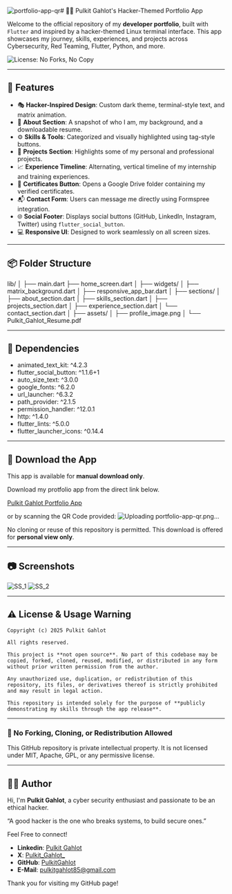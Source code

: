 ![portfolio-app-qr](https://github.com/user-attachments/assets/468a4267-c764-40f7-95f6-ff9cac4a88c8)# 🧑‍💻 Pulkit Gahlot's Hacker-Themed Portfolio App

Welcome to the official repository of my **developer portfolio**, built with `Flutter` and inspired by a hacker-themed Linux terminal interface. This app showcases my journey, skills, experiences, and projects across Cybersecurity, Red Teaming, Flutter, Python, and more.

![License: No Forks, No Copy](https://img.shields.io/badge/license-NO--FORKING--NO--COPYING-red?style=for-the-badge)


---

## 🚀 Features

- 🎭 **Hacker-Inspired Design**: Custom dark theme, terminal-style text, and matrix animation.
- 🧠 **About Section**: A snapshot of who I am, my background, and a downloadable resume.
- ⚙️ **Skills & Tools**: Categorized and visually highlighted using tag-style buttons.
- 💼 **Projects Section**: Highlights some of my personal and professional projects.
- 📈 **Experience Timeline**: Alternating, vertical timeline of my internship and training experiences.
- 📂 **Certificates Button**: Opens a Google Drive folder containing my verified certificates.
- 📬 **Contact Form**: Users can message me directly using Formspree integration.
- 🌐 **Social Footer**: Displays social buttons (GitHub, LinkedIn, Instagram, Twitter) using `flutter_social_button`.
- 💻 **Responsive UI**: Designed to work seamlessly on all screen sizes.

---

## 📦 Folder Structure

lib/
│
├── main.dart
├── home_screen.dart
│
├── widgets/
│ ├── matrix_background.dart
│ ├── responsive_app_bar.dart
│
├── sections/
│ ├── about_section.dart
│ ├── skills_section.dart
│ ├── projects_section.dart
│ ├── experience_section.dart
│ └── contact_section.dart
│
├── assets/
│ ├── profile_image.png
│ └── Pulkit_Gahlot_Resume.pdf

---

## 🧪 Dependencies

- animated_text_kit: ^4.2.3
- flutter_social_button: ^1.1.6+1 
- auto_size_text: ^3.0.0
- google_fonts: ^6.2.0
- url_launcher: ^6.3.2
- path_provider: ^2.1.5
- permission_handler: ^12.0.1 
- http: ^1.4.0
- flutter_lints: ^5.0.0
- flutter_launcher_icons: ^0.14.4

---

## 📲 Download the App

This app is available for **manual download only**. 

Download my protfolio app from the direct link below.

[Pulkit Gahlot Portfolio App](https://clikn.in/uGUPE1e)

or by scanning the QR Code provided:
![Uploading portf<svg height="300" viewBox="0 0 25 25" width="300" xmlns="http://www.w3.org/2000/svg"><path d="       M 7 0 l 1 0 0 1 -1 0 Z  M 9 0 l 1 0 0 1 -1 0 Z M 10 0 l 1 0 0 1 -1 0 Z    M 14 0 l 1 0 0 1 -1 0 Z M 15 0 l 1 0 0 1 -1 0 Z M 16 0 l 1 0 0 1 -1 0 Z M 17 0 l 1 0 0 1 -1 0 Z         M 1 1 l 1 0 0 1 -1 0 Z M 2 1 l 1 0 0 1 -1 0 Z M 3 1 l 1 0 0 1 -1 0 Z M 4 1 l 1 0 0 1 -1 0 Z M 5 1 l 1 0 0 1 -1 0 Z  M 7 1 l 1 0 0 1 -1 0 Z    M 11 1 l 1 0 0 1 -1 0 Z  M 13 1 l 1 0 0 1 -1 0 Z  M 15 1 l 1 0 0 1 -1 0 Z  M 17 1 l 1 0 0 1 -1 0 Z  M 19 1 l 1 0 0 1 -1 0 Z M 20 1 l 1 0 0 1 -1 0 Z M 21 1 l 1 0 0 1 -1 0 Z M 22 1 l 1 0 0 1 -1 0 Z M 23 1 l 1 0 0 1 -1 0 Z   M 1 2 l 1 0 0 1 -1 0 Z    M 5 2 l 1 0 0 1 -1 0 Z  M 7 2 l 1 0 0 1 -1 0 Z M 8 2 l 1 0 0 1 -1 0 Z M 9 2 l 1 0 0 1 -1 0 Z     M 14 2 l 1 0 0 1 -1 0 Z M 15 2 l 1 0 0 1 -1 0 Z M 16 2 l 1 0 0 1 -1 0 Z M 17 2 l 1 0 0 1 -1 0 Z  M 19 2 l 1 0 0 1 -1 0 Z    M 23 2 l 1 0 0 1 -1 0 Z   M 1 3 l 1 0 0 1 -1 0 Z    M 5 3 l 1 0 0 1 -1 0 Z  M 7 3 l 1 0 0 1 -1 0 Z M 8 3 l 1 0 0 1 -1 0 Z M 9 3 l 1 0 0 1 -1 0 Z  M 11 3 l 1 0 0 1 -1 0 Z M 12 3 l 1 0 0 1 -1 0 Z M 13 3 l 1 0 0 1 -1 0 Z   M 16 3 l 1 0 0 1 -1 0 Z M 17 3 l 1 0 0 1 -1 0 Z  M 19 3 l 1 0 0 1 -1 0 Z    M 23 3 l 1 0 0 1 -1 0 Z   M 1 4 l 1 0 0 1 -1 0 Z    M 5 4 l 1 0 0 1 -1 0 Z  M 7 4 l 1 0 0 1 -1 0 Z     M 12 4 l 1 0 0 1 -1 0 Z   M 15 4 l 1 0 0 1 -1 0 Z  M 17 4 l 1 0 0 1 -1 0 Z  M 19 4 l 1 0 0 1 -1 0 Z    M 23 4 l 1 0 0 1 -1 0 Z   M 1 5 l 1 0 0 1 -1 0 Z M 2 5 l 1 0 0 1 -1 0 Z M 3 5 l 1 0 0 1 -1 0 Z M 4 5 l 1 0 0 1 -1 0 Z M 5 5 l 1 0 0 1 -1 0 Z  M 7 5 l 1 0 0 1 -1 0 Z  M 9 5 l 1 0 0 1 -1 0 Z M 10 5 l 1 0 0 1 -1 0 Z  M 12 5 l 1 0 0 1 -1 0 Z   M 15 5 l 1 0 0 1 -1 0 Z M 16 5 l 1 0 0 1 -1 0 Z M 17 5 l 1 0 0 1 -1 0 Z  M 19 5 l 1 0 0 1 -1 0 Z M 20 5 l 1 0 0 1 -1 0 Z M 21 5 l 1 0 0 1 -1 0 Z M 22 5 l 1 0 0 1 -1 0 Z M 23 5 l 1 0 0 1 -1 0 Z         M 7 6 l 1 0 0 1 -1 0 Z  M 9 6 l 1 0 0 1 -1 0 Z  M 11 6 l 1 0 0 1 -1 0 Z  M 13 6 l 1 0 0 1 -1 0 Z  M 15 6 l 1 0 0 1 -1 0 Z  M 17 6 l 1 0 0 1 -1 0 Z        M 0 7 l 1 0 0 1 -1 0 Z M 1 7 l 1 0 0 1 -1 0 Z M 2 7 l 1 0 0 1 -1 0 Z M 3 7 l 1 0 0 1 -1 0 Z M 4 7 l 1 0 0 1 -1 0 Z M 5 7 l 1 0 0 1 -1 0 Z M 6 7 l 1 0 0 1 -1 0 Z M 7 7 l 1 0 0 1 -1 0 Z  M 9 7 l 1 0 0 1 -1 0 Z    M 13 7 l 1 0 0 1 -1 0 Z    M 17 7 l 1 0 0 1 -1 0 Z M 18 7 l 1 0 0 1 -1 0 Z M 19 7 l 1 0 0 1 -1 0 Z M 20 7 l 1 0 0 1 -1 0 Z M 21 7 l 1 0 0 1 -1 0 Z M 22 7 l 1 0 0 1 -1 0 Z M 23 7 l 1 0 0 1 -1 0 Z M 24 7 l 1 0 0 1 -1 0 Z    M 3 8 l 1 0 0 1 -1 0 Z M 4 8 l 1 0 0 1 -1 0 Z   M 7 8 l 1 0 0 1 -1 0 Z    M 11 8 l 1 0 0 1 -1 0 Z M 12 8 l 1 0 0 1 -1 0 Z  M 14 8 l 1 0 0 1 -1 0 Z M 15 8 l 1 0 0 1 -1 0 Z      M 21 8 l 1 0 0 1 -1 0 Z M 22 8 l 1 0 0 1 -1 0 Z   M 0 9 l 1 0 0 1 -1 0 Z M 1 9 l 1 0 0 1 -1 0 Z  M 3 9 l 1 0 0 1 -1 0 Z M 4 9 l 1 0 0 1 -1 0 Z M 5 9 l 1 0 0 1 -1 0 Z M 6 9 l 1 0 0 1 -1 0 Z  M 8 9 l 1 0 0 1 -1 0 Z   M 11 9 l 1 0 0 1 -1 0 Z M 12 9 l 1 0 0 1 -1 0 Z M 13 9 l 1 0 0 1 -1 0 Z    M 17 9 l 1 0 0 1 -1 0 Z   M 20 9 l 1 0 0 1 -1 0 Z  M 22 9 l 1 0 0 1 -1 0 Z    M 1 10 l 1 0 0 1 -1 0 Z M 2 10 l 1 0 0 1 -1 0 Z M 3 10 l 1 0 0 1 -1 0 Z  M 5 10 l 1 0 0 1 -1 0 Z   M 8 10 l 1 0 0 1 -1 0 Z M 9 10 l 1 0 0 1 -1 0 Z M 10 10 l 1 0 0 1 -1 0 Z  M 12 10 l 1 0 0 1 -1 0 Z  M 14 10 l 1 0 0 1 -1 0 Z  M 16 10 l 1 0 0 1 -1 0 Z M 17 10 l 1 0 0 1 -1 0 Z M 18 10 l 1 0 0 1 -1 0 Z M 19 10 l 1 0 0 1 -1 0 Z M 20 10 l 1 0 0 1 -1 0 Z   M 23 10 l 1 0 0 1 -1 0 Z   M 1 11 l 1 0 0 1 -1 0 Z  M 3 11 l 1 0 0 1 -1 0 Z  M 5 11 l 1 0 0 1 -1 0 Z M 6 11 l 1 0 0 1 -1 0 Z M 7 11 l 1 0 0 1 -1 0 Z M 8 11 l 1 0 0 1 -1 0 Z  M 10 11 l 1 0 0 1 -1 0 Z M 11 11 l 1 0 0 1 -1 0 Z M 12 11 l 1 0 0 1 -1 0 Z M 13 11 l 1 0 0 1 -1 0 Z  M 15 11 l 1 0 0 1 -1 0 Z M 16 11 l 1 0 0 1 -1 0 Z M 17 11 l 1 0 0 1 -1 0 Z M 18 11 l 1 0 0 1 -1 0 Z M 19 11 l 1 0 0 1 -1 0 Z M 20 11 l 1 0 0 1 -1 0 Z  M 22 11 l 1 0 0 1 -1 0 Z M 23 11 l 1 0 0 1 -1 0 Z M 24 11 l 1 0 0 1 -1 0 Z M 0 12 l 1 0 0 1 -1 0 Z     M 5 12 l 1 0 0 1 -1 0 Z     M 10 12 l 1 0 0 1 -1 0 Z    M 14 12 l 1 0 0 1 -1 0 Z M 15 12 l 1 0 0 1 -1 0 Z  M 17 12 l 1 0 0 1 -1 0 Z   M 20 12 l 1 0 0 1 -1 0 Z M 21 12 l 1 0 0 1 -1 0 Z M 22 12 l 1 0 0 1 -1 0 Z M 23 12 l 1 0 0 1 -1 0 Z  M 0 13 l 1 0 0 1 -1 0 Z M 1 13 l 1 0 0 1 -1 0 Z  M 3 13 l 1 0 0 1 -1 0 Z   M 6 13 l 1 0 0 1 -1 0 Z M 7 13 l 1 0 0 1 -1 0 Z M 8 13 l 1 0 0 1 -1 0 Z  M 10 13 l 1 0 0 1 -1 0 Z M 11 13 l 1 0 0 1 -1 0 Z  M 13 13 l 1 0 0 1 -1 0 Z    M 17 13 l 1 0 0 1 -1 0 Z   M 20 13 l 1 0 0 1 -1 0 Z M 21 13 l 1 0 0 1 -1 0 Z M 22 13 l 1 0 0 1 -1 0 Z      M 3 14 l 1 0 0 1 -1 0 Z  M 5 14 l 1 0 0 1 -1 0 Z      M 11 14 l 1 0 0 1 -1 0 Z       M 18 14 l 1 0 0 1 -1 0 Z M 19 14 l 1 0 0 1 -1 0 Z M 20 14 l 1 0 0 1 -1 0 Z   M 23 14 l 1 0 0 1 -1 0 Z  M 0 15 l 1 0 0 1 -1 0 Z M 1 15 l 1 0 0 1 -1 0 Z M 2 15 l 1 0 0 1 -1 0 Z    M 6 15 l 1 0 0 1 -1 0 Z M 7 15 l 1 0 0 1 -1 0 Z   M 10 15 l 1 0 0 1 -1 0 Z   M 13 15 l 1 0 0 1 -1 0 Z M 14 15 l 1 0 0 1 -1 0 Z    M 18 15 l 1 0 0 1 -1 0 Z    M 22 15 l 1 0 0 1 -1 0 Z M 23 15 l 1 0 0 1 -1 0 Z M 24 15 l 1 0 0 1 -1 0 Z   M 2 16 l 1 0 0 1 -1 0 Z  M 4 16 l 1 0 0 1 -1 0 Z M 5 16 l 1 0 0 1 -1 0 Z     M 10 16 l 1 0 0 1 -1 0 Z M 11 16 l 1 0 0 1 -1 0 Z   M 14 16 l 1 0 0 1 -1 0 Z M 15 16 l 1 0 0 1 -1 0 Z      M 21 16 l 1 0 0 1 -1 0 Z M 22 16 l 1 0 0 1 -1 0 Z  M 24 16 l 1 0 0 1 -1 0 Z M 0 17 l 1 0 0 1 -1 0 Z M 1 17 l 1 0 0 1 -1 0 Z M 2 17 l 1 0 0 1 -1 0 Z M 3 17 l 1 0 0 1 -1 0 Z M 4 17 l 1 0 0 1 -1 0 Z M 5 17 l 1 0 0 1 -1 0 Z M 6 17 l 1 0 0 1 -1 0 Z M 7 17 l 1 0 0 1 -1 0 Z   M 10 17 l 1 0 0 1 -1 0 Z M 11 17 l 1 0 0 1 -1 0 Z M 12 17 l 1 0 0 1 -1 0 Z M 13 17 l 1 0 0 1 -1 0 Z M 14 17 l 1 0 0 1 -1 0 Z M 15 17 l 1 0 0 1 -1 0 Z  M 17 17 l 1 0 0 1 -1 0 Z M 18 17 l 1 0 0 1 -1 0 Z M 19 17 l 1 0 0 1 -1 0 Z  M 21 17 l 1 0 0 1 -1 0 Z M 22 17 l 1 0 0 1 -1 0 Z M 23 17 l 1 0 0 1 -1 0 Z         M 7 18 l 1 0 0 1 -1 0 Z M 8 18 l 1 0 0 1 -1 0 Z M 9 18 l 1 0 0 1 -1 0 Z     M 14 18 l 1 0 0 1 -1 0 Z M 15 18 l 1 0 0 1 -1 0 Z  M 17 18 l 1 0 0 1 -1 0 Z  M 19 18 l 1 0 0 1 -1 0 Z  M 21 18 l 1 0 0 1 -1 0 Z M 22 18 l 1 0 0 1 -1 0 Z M 23 18 l 1 0 0 1 -1 0 Z   M 1 19 l 1 0 0 1 -1 0 Z M 2 19 l 1 0 0 1 -1 0 Z M 3 19 l 1 0 0 1 -1 0 Z M 4 19 l 1 0 0 1 -1 0 Z M 5 19 l 1 0 0 1 -1 0 Z  M 7 19 l 1 0 0 1 -1 0 Z   M 10 19 l 1 0 0 1 -1 0 Z M 11 19 l 1 0 0 1 -1 0 Z M 12 19 l 1 0 0 1 -1 0 Z M 13 19 l 1 0 0 1 -1 0 Z  M 15 19 l 1 0 0 1 -1 0 Z  M 17 19 l 1 0 0 1 -1 0 Z M 18 19 l 1 0 0 1 -1 0 Z M 19 19 l 1 0 0 1 -1 0 Z  M 21 19 l 1 0 0 1 -1 0 Z M 22 19 l 1 0 0 1 -1 0 Z  M 24 19 l 1 0 0 1 -1 0 Z  M 1 20 l 1 0 0 1 -1 0 Z    M 5 20 l 1 0 0 1 -1 0 Z  M 7 20 l 1 0 0 1 -1 0 Z M 8 20 l 1 0 0 1 -1 0 Z  M 10 20 l 1 0 0 1 -1 0 Z   M 13 20 l 1 0 0 1 -1 0 Z        M 21 20 l 1 0 0 1 -1 0 Z M 22 20 l 1 0 0 1 -1 0 Z  M 24 20 l 1 0 0 1 -1 0 Z  M 1 21 l 1 0 0 1 -1 0 Z    M 5 21 l 1 0 0 1 -1 0 Z  M 7 21 l 1 0 0 1 -1 0 Z M 8 21 l 1 0 0 1 -1 0 Z  M 10 21 l 1 0 0 1 -1 0 Z  M 12 21 l 1 0 0 1 -1 0 Z M 13 21 l 1 0 0 1 -1 0 Z  M 15 21 l 1 0 0 1 -1 0 Z   M 18 21 l 1 0 0 1 -1 0 Z M 19 21 l 1 0 0 1 -1 0 Z  M 21 21 l 1 0 0 1 -1 0 Z   M 24 21 l 1 0 0 1 -1 0 Z  M 1 22 l 1 0 0 1 -1 0 Z    M 5 22 l 1 0 0 1 -1 0 Z  M 7 22 l 1 0 0 1 -1 0 Z  M 9 22 l 1 0 0 1 -1 0 Z   M 12 22 l 1 0 0 1 -1 0 Z   M 15 22 l 1 0 0 1 -1 0 Z M 16 22 l 1 0 0 1 -1 0 Z  M 18 22 l 1 0 0 1 -1 0 Z    M 22 22 l 1 0 0 1 -1 0 Z    M 1 23 l 1 0 0 1 -1 0 Z M 2 23 l 1 0 0 1 -1 0 Z M 3 23 l 1 0 0 1 -1 0 Z M 4 23 l 1 0 0 1 -1 0 Z M 5 23 l 1 0 0 1 -1 0 Z  M 7 23 l 1 0 0 1 -1 0 Z  M 9 23 l 1 0 0 1 -1 0 Z M 10 23 l 1 0 0 1 -1 0 Z M 11 23 l 1 0 0 1 -1 0 Z  M 13 23 l 1 0 0 1 -1 0 Z  M 15 23 l 1 0 0 1 -1 0 Z  M 17 23 l 1 0 0 1 -1 0 Z    M 21 23 l 1 0 0 1 -1 0 Z M 22 23 l 1 0 0 1 -1 0 Z M 23 23 l 1 0 0 1 -1 0 Z M 24 23 l 1 0 0 1 -1 0 Z        M 7 24 l 1 0 0 1 -1 0 Z      M 13 24 l 1 0 0 1 -1 0 Z M 14 24 l 1 0 0 1 -1 0 Z M 15 24 l 1 0 0 1 -1 0 Z  M 17 24 l 1 0 0 1 -1 0 Z M 18 24 l 1 0 0 1 -1 0 Z M 19 24 l 1 0 0 1 -1 0 Z M 20 24 l 1 0 0 1 -1 0 Z  M 22 24 l 1 0 0 1 -1 0 Z M 23 24 l 1 0 0 1 -1 0 Z " fill="#FFFFFF"/><path d="M 0 0 l 1 0 0 1 -1 0 Z M 1 0 l 1 0 0 1 -1 0 Z M 2 0 l 1 0 0 1 -1 0 Z M 3 0 l 1 0 0 1 -1 0 Z M 4 0 l 1 0 0 1 -1 0 Z M 5 0 l 1 0 0 1 -1 0 Z M 6 0 l 1 0 0 1 -1 0 Z  M 8 0 l 1 0 0 1 -1 0 Z   M 11 0 l 1 0 0 1 -1 0 Z M 12 0 l 1 0 0 1 -1 0 Z M 13 0 l 1 0 0 1 -1 0 Z     M 18 0 l 1 0 0 1 -1 0 Z M 19 0 l 1 0 0 1 -1 0 Z M 20 0 l 1 0 0 1 -1 0 Z M 21 0 l 1 0 0 1 -1 0 Z M 22 0 l 1 0 0 1 -1 0 Z M 23 0 l 1 0 0 1 -1 0 Z M 24 0 l 1 0 0 1 -1 0 Z M 0 1 l 1 0 0 1 -1 0 Z      M 6 1 l 1 0 0 1 -1 0 Z  M 8 1 l 1 0 0 1 -1 0 Z M 9 1 l 1 0 0 1 -1 0 Z M 10 1 l 1 0 0 1 -1 0 Z  M 12 1 l 1 0 0 1 -1 0 Z  M 14 1 l 1 0 0 1 -1 0 Z  M 16 1 l 1 0 0 1 -1 0 Z  M 18 1 l 1 0 0 1 -1 0 Z      M 24 1 l 1 0 0 1 -1 0 Z M 0 2 l 1 0 0 1 -1 0 Z  M 2 2 l 1 0 0 1 -1 0 Z M 3 2 l 1 0 0 1 -1 0 Z M 4 2 l 1 0 0 1 -1 0 Z  M 6 2 l 1 0 0 1 -1 0 Z    M 10 2 l 1 0 0 1 -1 0 Z M 11 2 l 1 0 0 1 -1 0 Z M 12 2 l 1 0 0 1 -1 0 Z M 13 2 l 1 0 0 1 -1 0 Z     M 18 2 l 1 0 0 1 -1 0 Z  M 20 2 l 1 0 0 1 -1 0 Z M 21 2 l 1 0 0 1 -1 0 Z M 22 2 l 1 0 0 1 -1 0 Z  M 24 2 l 1 0 0 1 -1 0 Z M 0 3 l 1 0 0 1 -1 0 Z  M 2 3 l 1 0 0 1 -1 0 Z M 3 3 l 1 0 0 1 -1 0 Z M 4 3 l 1 0 0 1 -1 0 Z  M 6 3 l 1 0 0 1 -1 0 Z    M 10 3 l 1 0 0 1 -1 0 Z    M 14 3 l 1 0 0 1 -1 0 Z M 15 3 l 1 0 0 1 -1 0 Z   M 18 3 l 1 0 0 1 -1 0 Z  M 20 3 l 1 0 0 1 -1 0 Z M 21 3 l 1 0 0 1 -1 0 Z M 22 3 l 1 0 0 1 -1 0 Z  M 24 3 l 1 0 0 1 -1 0 Z M 0 4 l 1 0 0 1 -1 0 Z  M 2 4 l 1 0 0 1 -1 0 Z M 3 4 l 1 0 0 1 -1 0 Z M 4 4 l 1 0 0 1 -1 0 Z  M 6 4 l 1 0 0 1 -1 0 Z  M 8 4 l 1 0 0 1 -1 0 Z M 9 4 l 1 0 0 1 -1 0 Z M 10 4 l 1 0 0 1 -1 0 Z M 11 4 l 1 0 0 1 -1 0 Z  M 13 4 l 1 0 0 1 -1 0 Z M 14 4 l 1 0 0 1 -1 0 Z  M 16 4 l 1 0 0 1 -1 0 Z  M 18 4 l 1 0 0 1 -1 0 Z  M 20 4 l 1 0 0 1 -1 0 Z M 21 4 l 1 0 0 1 -1 0 Z M 22 4 l 1 0 0 1 -1 0 Z  M 24 4 l 1 0 0 1 -1 0 Z M 0 5 l 1 0 0 1 -1 0 Z      M 6 5 l 1 0 0 1 -1 0 Z  M 8 5 l 1 0 0 1 -1 0 Z   M 11 5 l 1 0 0 1 -1 0 Z  M 13 5 l 1 0 0 1 -1 0 Z M 14 5 l 1 0 0 1 -1 0 Z    M 18 5 l 1 0 0 1 -1 0 Z      M 24 5 l 1 0 0 1 -1 0 Z M 0 6 l 1 0 0 1 -1 0 Z M 1 6 l 1 0 0 1 -1 0 Z M 2 6 l 1 0 0 1 -1 0 Z M 3 6 l 1 0 0 1 -1 0 Z M 4 6 l 1 0 0 1 -1 0 Z M 5 6 l 1 0 0 1 -1 0 Z M 6 6 l 1 0 0 1 -1 0 Z  M 8 6 l 1 0 0 1 -1 0 Z  M 10 6 l 1 0 0 1 -1 0 Z  M 12 6 l 1 0 0 1 -1 0 Z  M 14 6 l 1 0 0 1 -1 0 Z  M 16 6 l 1 0 0 1 -1 0 Z  M 18 6 l 1 0 0 1 -1 0 Z M 19 6 l 1 0 0 1 -1 0 Z M 20 6 l 1 0 0 1 -1 0 Z M 21 6 l 1 0 0 1 -1 0 Z M 22 6 l 1 0 0 1 -1 0 Z M 23 6 l 1 0 0 1 -1 0 Z M 24 6 l 1 0 0 1 -1 0 Z         M 8 7 l 1 0 0 1 -1 0 Z  M 10 7 l 1 0 0 1 -1 0 Z M 11 7 l 1 0 0 1 -1 0 Z M 12 7 l 1 0 0 1 -1 0 Z  M 14 7 l 1 0 0 1 -1 0 Z M 15 7 l 1 0 0 1 -1 0 Z M 16 7 l 1 0 0 1 -1 0 Z         M 0 8 l 1 0 0 1 -1 0 Z M 1 8 l 1 0 0 1 -1 0 Z M 2 8 l 1 0 0 1 -1 0 Z   M 5 8 l 1 0 0 1 -1 0 Z M 6 8 l 1 0 0 1 -1 0 Z  M 8 8 l 1 0 0 1 -1 0 Z M 9 8 l 1 0 0 1 -1 0 Z M 10 8 l 1 0 0 1 -1 0 Z   M 13 8 l 1 0 0 1 -1 0 Z   M 16 8 l 1 0 0 1 -1 0 Z M 17 8 l 1 0 0 1 -1 0 Z M 18 8 l 1 0 0 1 -1 0 Z M 19 8 l 1 0 0 1 -1 0 Z M 20 8 l 1 0 0 1 -1 0 Z   M 23 8 l 1 0 0 1 -1 0 Z M 24 8 l 1 0 0 1 -1 0 Z   M 2 9 l 1 0 0 1 -1 0 Z     M 7 9 l 1 0 0 1 -1 0 Z  M 9 9 l 1 0 0 1 -1 0 Z M 10 9 l 1 0 0 1 -1 0 Z    M 14 9 l 1 0 0 1 -1 0 Z M 15 9 l 1 0 0 1 -1 0 Z M 16 9 l 1 0 0 1 -1 0 Z  M 18 9 l 1 0 0 1 -1 0 Z M 19 9 l 1 0 0 1 -1 0 Z  M 21 9 l 1 0 0 1 -1 0 Z  M 23 9 l 1 0 0 1 -1 0 Z M 24 9 l 1 0 0 1 -1 0 Z M 0 10 l 1 0 0 1 -1 0 Z    M 4 10 l 1 0 0 1 -1 0 Z  M 6 10 l 1 0 0 1 -1 0 Z M 7 10 l 1 0 0 1 -1 0 Z    M 11 10 l 1 0 0 1 -1 0 Z  M 13 10 l 1 0 0 1 -1 0 Z  M 15 10 l 1 0 0 1 -1 0 Z      M 21 10 l 1 0 0 1 -1 0 Z M 22 10 l 1 0 0 1 -1 0 Z  M 24 10 l 1 0 0 1 -1 0 Z M 0 11 l 1 0 0 1 -1 0 Z  M 2 11 l 1 0 0 1 -1 0 Z  M 4 11 l 1 0 0 1 -1 0 Z     M 9 11 l 1 0 0 1 -1 0 Z     M 14 11 l 1 0 0 1 -1 0 Z       M 21 11 l 1 0 0 1 -1 0 Z     M 1 12 l 1 0 0 1 -1 0 Z M 2 12 l 1 0 0 1 -1 0 Z M 3 12 l 1 0 0 1 -1 0 Z M 4 12 l 1 0 0 1 -1 0 Z  M 6 12 l 1 0 0 1 -1 0 Z M 7 12 l 1 0 0 1 -1 0 Z M 8 12 l 1 0 0 1 -1 0 Z M 9 12 l 1 0 0 1 -1 0 Z  M 11 12 l 1 0 0 1 -1 0 Z M 12 12 l 1 0 0 1 -1 0 Z M 13 12 l 1 0 0 1 -1 0 Z   M 16 12 l 1 0 0 1 -1 0 Z  M 18 12 l 1 0 0 1 -1 0 Z M 19 12 l 1 0 0 1 -1 0 Z     M 24 12 l 1 0 0 1 -1 0 Z   M 2 13 l 1 0 0 1 -1 0 Z  M 4 13 l 1 0 0 1 -1 0 Z M 5 13 l 1 0 0 1 -1 0 Z    M 9 13 l 1 0 0 1 -1 0 Z   M 12 13 l 1 0 0 1 -1 0 Z  M 14 13 l 1 0 0 1 -1 0 Z M 15 13 l 1 0 0 1 -1 0 Z M 16 13 l 1 0 0 1 -1 0 Z  M 18 13 l 1 0 0 1 -1 0 Z M 19 13 l 1 0 0 1 -1 0 Z    M 23 13 l 1 0 0 1 -1 0 Z M 24 13 l 1 0 0 1 -1 0 Z M 0 14 l 1 0 0 1 -1 0 Z M 1 14 l 1 0 0 1 -1 0 Z M 2 14 l 1 0 0 1 -1 0 Z  M 4 14 l 1 0 0 1 -1 0 Z  M 6 14 l 1 0 0 1 -1 0 Z M 7 14 l 1 0 0 1 -1 0 Z M 8 14 l 1 0 0 1 -1 0 Z M 9 14 l 1 0 0 1 -1 0 Z M 10 14 l 1 0 0 1 -1 0 Z  M 12 14 l 1 0 0 1 -1 0 Z M 13 14 l 1 0 0 1 -1 0 Z M 14 14 l 1 0 0 1 -1 0 Z M 15 14 l 1 0 0 1 -1 0 Z M 16 14 l 1 0 0 1 -1 0 Z M 17 14 l 1 0 0 1 -1 0 Z    M 21 14 l 1 0 0 1 -1 0 Z M 22 14 l 1 0 0 1 -1 0 Z  M 24 14 l 1 0 0 1 -1 0 Z    M 3 15 l 1 0 0 1 -1 0 Z M 4 15 l 1 0 0 1 -1 0 Z M 5 15 l 1 0 0 1 -1 0 Z   M 8 15 l 1 0 0 1 -1 0 Z M 9 15 l 1 0 0 1 -1 0 Z  M 11 15 l 1 0 0 1 -1 0 Z M 12 15 l 1 0 0 1 -1 0 Z   M 15 15 l 1 0 0 1 -1 0 Z M 16 15 l 1 0 0 1 -1 0 Z M 17 15 l 1 0 0 1 -1 0 Z  M 19 15 l 1 0 0 1 -1 0 Z M 20 15 l 1 0 0 1 -1 0 Z M 21 15 l 1 0 0 1 -1 0 Z    M 0 16 l 1 0 0 1 -1 0 Z M 1 16 l 1 0 0 1 -1 0 Z  M 3 16 l 1 0 0 1 -1 0 Z   M 6 16 l 1 0 0 1 -1 0 Z M 7 16 l 1 0 0 1 -1 0 Z M 8 16 l 1 0 0 1 -1 0 Z M 9 16 l 1 0 0 1 -1 0 Z   M 12 16 l 1 0 0 1 -1 0 Z M 13 16 l 1 0 0 1 -1 0 Z   M 16 16 l 1 0 0 1 -1 0 Z M 17 16 l 1 0 0 1 -1 0 Z M 18 16 l 1 0 0 1 -1 0 Z M 19 16 l 1 0 0 1 -1 0 Z M 20 16 l 1 0 0 1 -1 0 Z   M 23 16 l 1 0 0 1 -1 0 Z          M 8 17 l 1 0 0 1 -1 0 Z M 9 17 l 1 0 0 1 -1 0 Z       M 16 17 l 1 0 0 1 -1 0 Z    M 20 17 l 1 0 0 1 -1 0 Z    M 24 17 l 1 0 0 1 -1 0 Z M 0 18 l 1 0 0 1 -1 0 Z M 1 18 l 1 0 0 1 -1 0 Z M 2 18 l 1 0 0 1 -1 0 Z M 3 18 l 1 0 0 1 -1 0 Z M 4 18 l 1 0 0 1 -1 0 Z M 5 18 l 1 0 0 1 -1 0 Z M 6 18 l 1 0 0 1 -1 0 Z    M 10 18 l 1 0 0 1 -1 0 Z M 11 18 l 1 0 0 1 -1 0 Z M 12 18 l 1 0 0 1 -1 0 Z M 13 18 l 1 0 0 1 -1 0 Z   M 16 18 l 1 0 0 1 -1 0 Z  M 18 18 l 1 0 0 1 -1 0 Z  M 20 18 l 1 0 0 1 -1 0 Z    M 24 18 l 1 0 0 1 -1 0 Z M 0 19 l 1 0 0 1 -1 0 Z      M 6 19 l 1 0 0 1 -1 0 Z  M 8 19 l 1 0 0 1 -1 0 Z M 9 19 l 1 0 0 1 -1 0 Z     M 14 19 l 1 0 0 1 -1 0 Z  M 16 19 l 1 0 0 1 -1 0 Z    M 20 19 l 1 0 0 1 -1 0 Z   M 23 19 l 1 0 0 1 -1 0 Z  M 0 20 l 1 0 0 1 -1 0 Z  M 2 20 l 1 0 0 1 -1 0 Z M 3 20 l 1 0 0 1 -1 0 Z M 4 20 l 1 0 0 1 -1 0 Z  M 6 20 l 1 0 0 1 -1 0 Z   M 9 20 l 1 0 0 1 -1 0 Z  M 11 20 l 1 0 0 1 -1 0 Z M 12 20 l 1 0 0 1 -1 0 Z  M 14 20 l 1 0 0 1 -1 0 Z M 15 20 l 1 0 0 1 -1 0 Z M 16 20 l 1 0 0 1 -1 0 Z M 17 20 l 1 0 0 1 -1 0 Z M 18 20 l 1 0 0 1 -1 0 Z M 19 20 l 1 0 0 1 -1 0 Z M 20 20 l 1 0 0 1 -1 0 Z   M 23 20 l 1 0 0 1 -1 0 Z  M 0 21 l 1 0 0 1 -1 0 Z  M 2 21 l 1 0 0 1 -1 0 Z M 3 21 l 1 0 0 1 -1 0 Z M 4 21 l 1 0 0 1 -1 0 Z  M 6 21 l 1 0 0 1 -1 0 Z   M 9 21 l 1 0 0 1 -1 0 Z  M 11 21 l 1 0 0 1 -1 0 Z   M 14 21 l 1 0 0 1 -1 0 Z  M 16 21 l 1 0 0 1 -1 0 Z M 17 21 l 1 0 0 1 -1 0 Z   M 20 21 l 1 0 0 1 -1 0 Z  M 22 21 l 1 0 0 1 -1 0 Z M 23 21 l 1 0 0 1 -1 0 Z  M 0 22 l 1 0 0 1 -1 0 Z  M 2 22 l 1 0 0 1 -1 0 Z M 3 22 l 1 0 0 1 -1 0 Z M 4 22 l 1 0 0 1 -1 0 Z  M 6 22 l 1 0 0 1 -1 0 Z  M 8 22 l 1 0 0 1 -1 0 Z  M 10 22 l 1 0 0 1 -1 0 Z M 11 22 l 1 0 0 1 -1 0 Z  M 13 22 l 1 0 0 1 -1 0 Z M 14 22 l 1 0 0 1 -1 0 Z   M 17 22 l 1 0 0 1 -1 0 Z  M 19 22 l 1 0 0 1 -1 0 Z M 20 22 l 1 0 0 1 -1 0 Z M 21 22 l 1 0 0 1 -1 0 Z  M 23 22 l 1 0 0 1 -1 0 Z M 24 22 l 1 0 0 1 -1 0 Z M 0 23 l 1 0 0 1 -1 0 Z      M 6 23 l 1 0 0 1 -1 0 Z  M 8 23 l 1 0 0 1 -1 0 Z    M 12 23 l 1 0 0 1 -1 0 Z  M 14 23 l 1 0 0 1 -1 0 Z  M 16 23 l 1 0 0 1 -1 0 Z  M 18 23 l 1 0 0 1 -1 0 Z M 19 23 l 1 0 0 1 -1 0 Z M 20 23 l 1 0 0 1 -1 0 Z     M 0 24 l 1 0 0 1 -1 0 Z M 1 24 l 1 0 0 1 -1 0 Z M 2 24 l 1 0 0 1 -1 0 Z M 3 24 l 1 0 0 1 -1 0 Z M 4 24 l 1 0 0 1 -1 0 Z M 5 24 l 1 0 0 1 -1 0 Z M 6 24 l 1 0 0 1 -1 0 Z  M 8 24 l 1 0 0 1 -1 0 Z M 9 24 l 1 0 0 1 -1 0 Z M 10 24 l 1 0 0 1 -1 0 Z M 11 24 l 1 0 0 1 -1 0 Z M 12 24 l 1 0 0 1 -1 0 Z    M 16 24 l 1 0 0 1 -1 0 Z     M 21 24 l 1 0 0 1 -1 0 Z   M 24 24 l 1 0 0 1 -1 0 Z" fill="#000000"/></svg>olio-app-qr.png…]()


No cloning or reuse of this repository is permitted. This download is offered for **personal view only**.

---

## 📷 Screenshots

![SS_1](https://github.com/user-attachments/assets/8dfe119c-3c92-455b-8403-3d02d534efbb)  ![SS_2](https://github.com/user-attachments/assets/382df884-1e98-4df7-bb32-d932c4e01d20)

---

## ⚠️ License & Usage Warning

```text
Copyright (c) 2025 Pulkit Gahlot

All rights reserved.

This project is **not open source**. No part of this codebase may be copied, forked, cloned, reused, modified, or distributed in any form without prior written permission from the author.

Any unauthorized use, duplication, or redistribution of this repository, its files, or derivatives thereof is strictly prohibited and may result in legal action.

This repository is intended solely for the purpose of **publicly demonstrating my skills through the app release**.
```

---

### 🛑 No Forking, Cloning, or Redistribution Allowed

This GitHub repository is private intellectual property.
It is not licensed under MIT, Apache, GPL, or any permissive license.

---

## 👨‍💻 Author

Hi, I'm **Pulkit Gahlot**, a cyber security enthusiast and passionate to be an ethical hacker.

“A good hacker is the one who breaks systems, to build secure ones.”

Feel Free to connect!
- **Linkedin**: [Pulkit Gahlot](https://linkedin.com/in/pulkit-gahlot)
- **X**: [Pulkit_Gahlot_](https://x.com/Pulkit_Gahlot_)
- **GitHub**: [PulkitGahlot](https://github.com/PulkitGahlot)
- **E-Mail**: [pulkitgahlot85@gmail.com](pulkitgahlot85@gmail.com)

Thank you for visiting my GitHub page!
